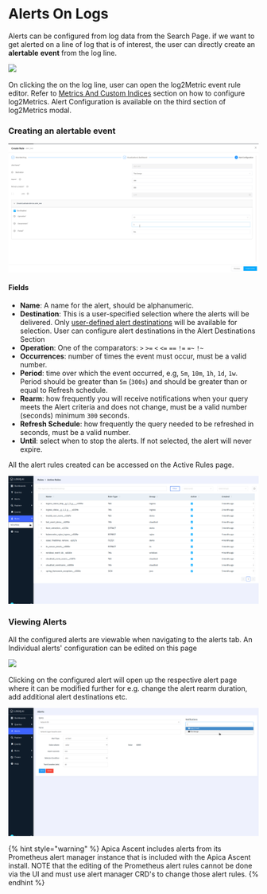 # Alerts On Logs

Alerts can be configured from log data from the Search Page. if we want to get alerted on a line of log that is of interest, the user can directly create an **alertable** **event** from the log line.

![](<../.gitbook/assets/image (117).png>)

On clicking the <img src="../.gitbook/assets/Screen Shot 2020-08-11 at 5.34.40 PM.png" alt="" data-size="original">on the log line, user can open the log2Metric event rule editor. Refer to [Metrics And Custom Indices](../log-management/metrics-and-custom-indices.md) section on how to configure log2Metrics. Alert Configuration is available on the third section of log2Metrics modal.

### Creating an alertable event

![](<../.gitbook/assets/image (48) (1).png>)

#### Fields

* **Name**: A name for the alert, should be alphanumeric.
* **Destination**: This is a user-specified selection where the alerts will be delivered. Only [user-defined alert destinations](../integrations/list-of-integrations/alert-destinations/) will be available for selection. User can configure alert destinations in the Alert Destinations Section
* **Operation**: One of the comparators: `>` `>=` `<` `<=` `==` `!=` `=~` `!~`
* **Occurrences**: number of times the event must occur, must be a valid number.
* **Period**: time over which the event occurred, e.g, `5m`, `10m`, `1h`, `1d`, `1w`. Period should be greater than `5m` (`300s`) and should be greater than or equal to Refresh schedule.
* **Rearm**: how frequently you will receive notifications when your query meets the Alert criteria and does not change, must be a valid number (seconds) minimum `300` seconds.
* **Refresh Schedule**: how frequently the query needed to be refreshed in seconds, must be a valid number.
* **Until**: select when to stop the alerts. If not selected, the alert will never expire.

All the alert rules created can be accessed on the Active Rules page.

![](<../.gitbook/assets/image (14) (1) (1) (1) (1) (1).png>)

### Viewing Alerts

All the configured alerts are viewable when navigating to the alerts tab. An Individual alerts' configuration can be edited on this page

![](<../.gitbook/assets/image (113).png>)

Clicking on the configured alert will open up the respective alert page where it can be modified further for e.g. change the alert rearm duration, add additional alert destinations etc.

![](<../.gitbook/assets/image (36) (1).png>)

{% hint style="warning" %}
Apica Ascent includes alerts from its Prometheus alert manager instance that is included with the Apica Ascent install. NOTE that the editing of the Prometheus alert rules cannot be done via the UI and must use alert manager CRD's to change those alert rules.
{% endhint %}
